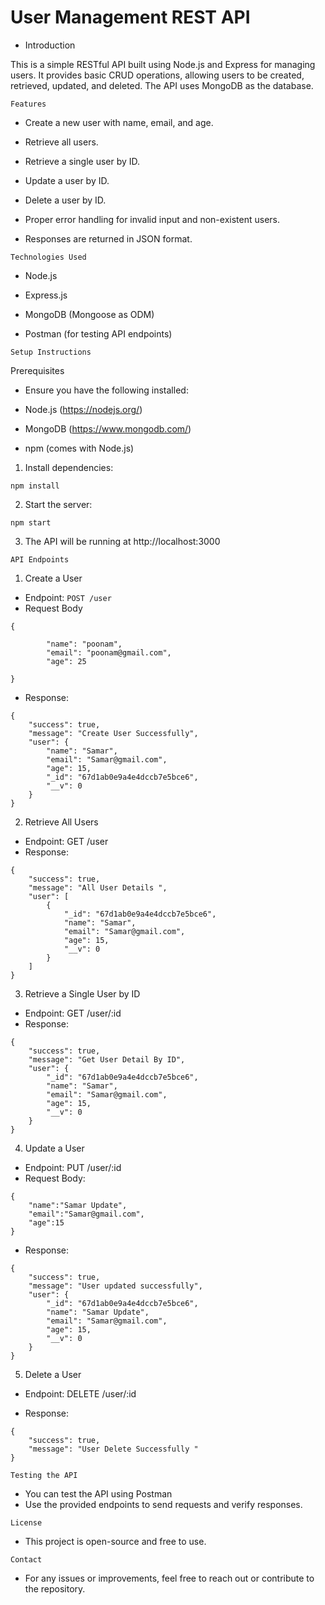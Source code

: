# User Management REST API

- Introduction

This is a simple RESTful API built using Node.js and Express for managing users. It provides basic CRUD operations, allowing users to be created, retrieved, updated, and deleted. The API uses MongoDB as the database.

`Features`

- Create a new user with name, email, and age.

- Retrieve all users.

- Retrieve a single user by ID.

- Update a user by ID.

- Delete a user by ID.

- Proper error handling for invalid input and non-existent users.

- Responses are returned in JSON format.

`Technologies Used`

- Node.js

- Express.js

- MongoDB (Mongoose as ODM)

- Postman (for testing API endpoints)

`Setup Instructions`

Prerequisites

- Ensure you have the following installed:

- Node.js (https://nodejs.org/)

- MongoDB (https://www.mongodb.com/)

- npm (comes with Node.js)

1. Install dependencies:

```
npm install
```

2. Start the server:

```
npm start
```

3. The API will be running at http://localhost:3000

`API Endpoints`

1. Create a User

- Endpoint: `POST /user`
- Request Body
```
{

        "name": "poonam",
        "email": "poonam@gmail.com",
        "age": 25

}

```
- Response:
```
{
    "success": true,
    "message": "Create User Successfully",
    "user": {
        "name": "Samar",
        "email": "Samar@gmail.com",
        "age": 15,
        "_id": "67d1ab0e9a4e4dccb7e5bce6",
        "__v": 0
    }
}
```

2. Retrieve All Users
- Endpoint: GET /user
- Response: 
```
{
    "success": true,
    "message": "All User Details ",
    "user": [
        {
            "_id": "67d1ab0e9a4e4dccb7e5bce6",
            "name": "Samar",
            "email": "Samar@gmail.com",
            "age": 15,
            "__v": 0
        }
    ]
}
```

3. Retrieve a Single User by ID
- Endpoint: GET /user/:id
- Response: 
```
{
    "success": true,
    "message": "Get User Detail By ID",
    "user": {
        "_id": "67d1ab0e9a4e4dccb7e5bce6",
        "name": "Samar",
        "email": "Samar@gmail.com",
        "age": 15,
        "__v": 0
    }
}
```

4. Update a User
- Endpoint: PUT /user/:id
- Request Body:
```
{
    "name":"Samar Update",
    "email":"Samar@gmail.com",
    "age":15
}
```
- Response:
```
{
    "success": true,
    "message": "User updated successfully",
    "user": {
        "_id": "67d1ab0e9a4e4dccb7e5bce6",
        "name": "Samar Update",
        "email": "Samar@gmail.com",
        "age": 15,
        "__v": 0
    }
}
```

5. Delete a User
- Endpoint: DELETE /user/:id

- Response:
```
{
    "success": true,
    "message": "User Delete Successfully "
}
```

`Testing the API`
- You can test the API using Postman
- Use the provided endpoints to send requests and verify responses.


`License`
- This project is open-source and free to use.


`Contact`
- For any issues or improvements, feel free to reach out or contribute to the repository.